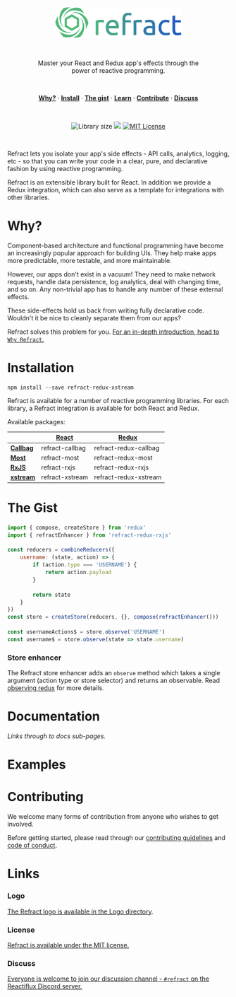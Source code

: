 <p align="center">
    <a href="#"><img src="../../logo/refract-logo-colour.png" height="70" /></a>
</p><br/>

<p align="center">
    Master your React and Redux app's effects through the<br/>
    power of reactive programming.
</p>
<br/>

<p align="center">
    <a href="#why"><strong>Why?</strong></a> ·
    <a href="#installation"><strong>Install</strong></a> ·
    <a href="#the-gist"><strong>The gist</strong></a> ·
    <a href="#documentation"><strong>Learn</strong></a> ·
    <a href="#contributing"><strong>Contribute</strong></a> ·
    <a href="#discuss"><strong>Discuss</strong></a>
</p>
<br/>

<p align="center">
    <img src="https://img.shields.io/bundlephobia/minzip/refract-redux-xstream.svg" alt="Library size">
    <img src="https://img.shields.io/npm/v/refract-redux-xstream.svg?maxAge=3600&label=refract-redux-xstream">
    <a href="https://opensource.org/licenses/MIT">
        <img src="https://img.shields.io/badge/License-MIT-blue.svg" alt="MIT License">
    </a>
</p>
<br/>

Refract lets you isolate your app's side effects - API calls, analytics, logging, etc - so that you can write your code in a clear, pure, and declarative fashion by using reactive programming.

Refract is an extensible library built for React. In addition we provide a Redux integration, which can also serve as a template for integrations with other libraries.

# Why?

Component-based architecture and functional programming have become an increasingly popular approach for building UIs. They help make apps more predictable, more testable, and more maintainable.

However, our apps don't exist in a vacuum! They need to make network requests, handle data persistence, log analytics, deal with changing time, and so on. Any non-trivial app has to handle any number of these external effects.

These side-effects hold us back from writing fully declarative code. Wouldn't it be nice to cleanly separate them from our apps?

Refract solves this problem for you. [For an in-depth introduction, head to `Why Refract`.](../../docs/introduction/why-refract.md)

# Installation

```
npm install --save refract-redux-xstream
```

Refract is available for a number of reactive programming libraries. For each library, a Refract integration is available for both React and Redux.

Available packages:

<!-- prettier-ignore-start -->
| | [React](https://github.com/facebook/react) | [Redux](https://github.com/reduxjs/redux) |
| --- | --- | --- |
| **[Callbag](https://github.com/callbag/callbag)** | refract-callbag | refract-redux-callbag |
| **[Most](https://github.com/cujojs/most)** | refract-most | refract-redux-most |
| **[RxJS](https://github.com/reactivex/rxjs)** | refract-rxjs | refract-redux-rxjs |
| **[xstream](https://github.com/staltz/xstream)** | refract-xstream | refract-redux-xstream |
<!-- prettier-ignore-end -->

# The Gist

```js
import { compose, createStore } from 'redux'
import { refractEnhancer } from 'refract-redux-rxjs'

const reducers = combineReducers({
    username: (state, action) => {
        if (action.type === 'USERNAME') {
            return action.payload
        }

        return state
    }
})
const store = createStore(reducers, {}, compose(refractEnhancer()))

const usernameActions$ = store.observe('USERNAME')
const username$ = store.observe(state => state.username)
```

### Store enhancer

The Refract store enhancer adds an `observe` method which takes a single argument (action type or store selector) and returns an observable. Read [observing redux](../../docs/usage/observing-redux) for more details.

# Documentation

_Links through to docs sub-pages._

# Examples

# Contributing

We welcome many forms of contribution from anyone who wishes to get involved.

Before getting started, please read through our [contributing guidelines](../../CONTRIBUTING.md) and [code of conduct](../../CODE_OF_CONDUCT.md).

# Links

### Logo

[The Refract logo is available in the Logo directory](../../logo/).

### License

[Refract is available under the MIT license.](../../LICENSE)

### Discuss

[Everyone is welcome to join our discussion channel - `#refract` on the Reactiflux Discord server.](https://discord.gg/fqk86GH)
